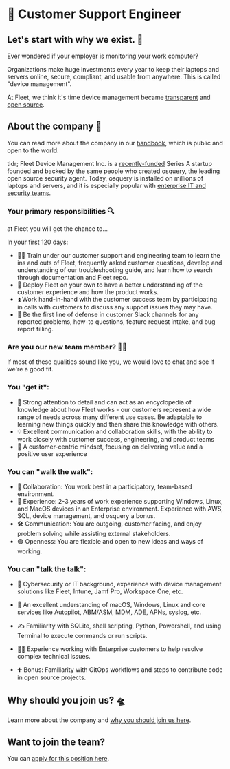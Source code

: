 # 🐋 Customer Support Engineer

## Let's start with why we exist. 📡

Ever wondered if your employer is monitoring your work computer?

Organizations make huge investments every year to keep their laptops and servers online, secure, compliant, and usable from anywhere. This is called "device management".

At Fleet, we think it's time device management became [transparent](https://fleetdm.com/transparency) and [open source](https://fleetdm.com/handbook/company#open-source).


## About the company 🌈

You can read more about the company in our [handbook](https://fleetdm.com/handbook/company), which is public and open to the world.

tldr; Fleet Device Management Inc. is a [recently-funded](https://techcrunch.com/2022/04/28/fleet-nabs-20m-to-enable-enterprises-to-manage-their-devices/) Series A startup founded and backed by the same people who created osquery, the leading open source security agent. Today, osquery is installed on millions of laptops and servers, and it is especially popular with [enterprise IT and security teams](https://www.linuxfoundation.org/press/press-release/the-linux-foundation-announces-intent-to-form-new-foundation-to-support-osquery-community).


### Your primary responsibilities 🔍

at Fleet you will get the chance to…

In your first 120 days:
- 🏋🏻 Train under our customer support and engineering team to learn the ins and outs of Fleet, frequently asked customer questions, develop and understanding of our troubleshooting guide, and learn how to search through documentation and Fleet repo. 
- 🚀 Deploy Fleet on your own to have a better understanding of the customer experience and how the product works. 
- ⏫ Work hand-in-hand with the customer success team by participating in calls with customers to discuss any support issues they may have.
- 🥇 Be the first line of defense in customer Slack channels for any reported problems, how-to questions, feature request intake, and bug report filling. 


### Are you our new team member? 🧑‍🚀

If most of these qualities sound like you, we would love to chat and see if we're a good fit.

### You "get it":

- 🎯 Strong attention to detail and can act as an encyclopedia of knowledge about how Fleet works - our customers represent a wide range of needs across many different use cases. Be adaptable to learning new things quickly and then share this knowledge with others.
- 💡 Excellent communication and collaboration skills, with the ability to work closely with customer success, engineering, and product teams
- 👥 A customer-centric mindset, focusing on delivering value and a positive user experience

### You can "walk the walk":

- 🤝 Collaboration: You work best in a participatory, team-based environment.
- 🦉 Experience: 2-3 years of work experience supporting Windows, Linux, and MacOS devices in an Enterprise environment. Experience with AWS, SQL, device management, and osquery a bonus. 
- 🛠️ Communication: You are outgoing, customer facing, and enjoy problem solving while assisting external stakeholders.
- 🟣 Openness: You are flexible and open to new ideas and ways of working.

### You can "talk the talk":

- 💭 Cybersecurity or IT background, experience with device management solutions like Fleet, Intune, Jamf Pro, Workspace One, etc.
- 💖 An excellent understanding of macOS, Windows, Linux and core services like Autopilot, ABM/ASM,
  MDM, ADE, APNs, syslog, etc.
- ✍️ Familiarity with SQLite, shell scripting, Python, Powershell, and using Terminal to execute commands or run scripts.

- 🧑‍🔬 Experience working with Enterprise customers to help resolve complex technical issues.
- ➕ Bonus: Familiarity with GitOps workflows and steps to contribute code in open source projects.

## Why should you join us? 🛸

Learn more about the company and [why you should join us here](https://fleetdm.com/handbook/company#is-it-any-good).


## Want to join the team?

You can [apply for this position here](https://3x3q33auqgj.typeform.com/to/upGkhYsN).

<meta name="maintainedBy" value="mikermcneil">
<meta name="title" value="🐋 Customer Support Engineer">
